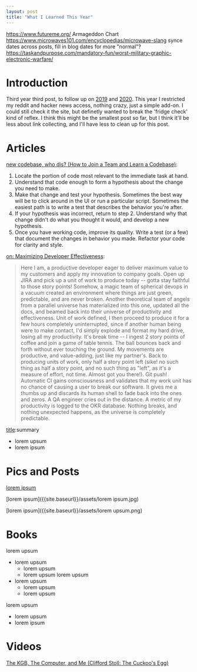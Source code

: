 ```yaml
---
layout: post
title: "What I Learned This Year"
---
```


https://www.futureme.org/
Armageddon Chart https://www.microwaves101.com/encyclopedias/microwave-slang
synce dates across posts, fill in blog dates for more "normal"?
https://taskandpurpose.com/mandatory-fun/worst-military-graphic-electronic-warfare/

# Introduction

Third year third post, to follow up on [2019]({{site.baseurl}}/2020/01/20/what-i-learned-this-year.html) and [2020]({{site.baseurl}}/2021/01/11/what-i-learned-this-year.html).
This year I restricted my reddit and hacker news access, nothing crazy, just a simple add-on. I could still check it the site, but definetly wanted to break the 'fridge check' kind of reflex.
I think this might be the smallest post so far, but I think it'll be less about link collecting, and I'll have less to clean up for this post.

# Articles
[new codebase, who dis? (How to Join a Team and Learn a Codebase)](https://www.samueltaylor.org/articles/how-to-learn-a-codebase.html):
1. Locate the portion of code most relevant to the immediate task at hand.
2. Understand that code enough to form a hypothesis about the change you need to make.
3. Make that change and test your hypothesis. Sometimes the best way will be to click around in the UI or run a particular script. Sometimes the easiest path is to write a test that describes the behavior you're after.
4. If your hypothesis was incorrect, return to step 2. Understand why that change didn't do what you thought it would, and develop a new hypothesis.
5. Once you have working code, improve its quality. Write a test (or a few) that document the changes in behavior you made. Refactor your code for clarity and style.

[on: Maximizing Developer Effectiveness](https://news.ycombinator.com/item?id=25800830):
> Here I am, a productive developer eager to deliver maximum value to my customers and apply my innovation to company goals.
> Open up JIRA and pick up a unit of work to produce today -- gotta stay faithful to those story points!
> Somehow, a magic team of spherical devops in a vacuum created an environment where things are just green, predictable, and are never broken.
> Another theoretical team of angels from a parallel universe has materialized into this one, updated all the docs, and beamed back into their universe of productivity and effectiveness.
> Unit of work defined, I then proceed to produce it for a few hours completely uninterrupted, since if another human being were to make contact, I'd simply explode and format my hard drive, losing all my productivity.
> It's break time -- I ingest 2 story points of coffee and join a game of table tennis. The ball bounces back and forth without ever touching the ground. My movements are productive, and value-adding, just like my partner's.
> Back to producing units of work, only half a story point left (sike! no such thing as half a story point, and no such thing as "left", as it's a measure of effort, not time. Almost got you there!).
> Git push! Automatic CI gains consciousness and validates that my work unit has no chance of causing a user to break our software. It gives me a thumbs up and discards its human shell to fade back into the ones and zeros. A QA engineer cries out in the distance.
> A metric of my productivity is logged to the OKR database.
> Nothing breaks, and nothing unexpected happens, as the universe is completely predictable. 

[title](url):summary
* lorem upsum
* lorem ipsum

# Pics and Posts
[lorem ipsum](https://twitter.com)

[lorem ipsum]({{site.baseurl}}/assets/lorem ipsum.jpg)

[lorem ipsum]({{site.baseurl}}/assets/lorem upsum.png)

# Books
lorem upsum
* lorem upsum
  * lorem upsum
  * lorem upsum
lorem upsum
* lorem upsum
  * lorem upsum
  * lorem upsum
  
lorem upsum
* lorem upsum
* lorem ipsum

# Videos
[The KGB, The Computer, and Me (Clifford Stoll: The Cuckoo's Egg)](https://www.youtube.com/watch?v=hTx9h3Sm29I)
